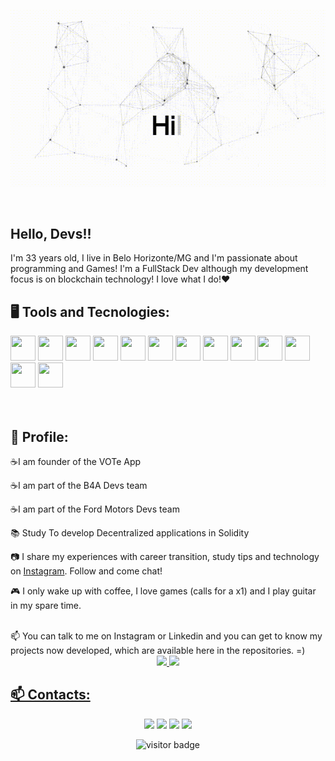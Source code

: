 <p align="center">
  <img src="https://github.com/rbragadev/rbragadev/blob/main/videoFundo_Trim.gif" alt="Hi, Welcome 👋 I'm Raphael 🚀 FrontEnd | Blockchain Developer 🚀 I ❤️ Happy Hardcore ❤️ ">
</p>

<!--
Como fazer esse gif?

Eu fiz o meu com https://codesandbox.io/s/github-profile-2ijk7
Então gravei minha tela para gif no Mac com Quicktime e salvei o resultado em [assets/github.mov](assets/github.mov)
Este [gist](https://gist.github.com/tskaggs/6394639) me ajuda a criar um comando dedicado que converte MOV para GIF.
Digite este comando `make generate-gif` para gerar [assets/github.gif](assets/github.gif)
-->

</br>

## Hello, Devs!!

I'm 33 years old, I live in Belo Horizonte/MG and I'm passionate about programming and Games! I'm a FullStack Dev although my development focus is on blockchain technology! I love what I do!❤
</br>

## 🖥️ Tools and Tecnologies:
<img src="https://cdn.jsdelivr.net/gh/devicons/devicon/icons/git/git-original.svg" width="40" height="40"/> <img src="https://cdn.jsdelivr.net/gh/devicons/devicon/icons/html5/html5-original.svg" width="40" height="40" /> <img src="https://cdn.jsdelivr.net/gh/devicons/devicon/icons/css3/css3-original.svg" width="40" height="40" /> <img src="https://cdn.jsdelivr.net/gh/devicons/devicon/icons/javascript/javascript-original.svg" width="40" height="40" /> <img src="https://cdn.jsdelivr.net/gh/devicons/devicon/icons/nodejs/nodejs-original.svg" width="40" height="40" /> <img src="https://cdn.jsdelivr.net/gh/devicons/devicon/icons/npm/npm-original-wordmark.svg" width="40" height="40" /> <img src="https://cdn.jsdelivr.net/gh/devicons/devicon/icons/photoshop/photoshop-plain.svg" width="40" height="40" /> <img src="https://cdn.jsdelivr.net/gh/devicons/devicon/icons/react/react-original.svg" width="40" height="40" /> <img src="https://cdn.jsdelivr.net/gh/devicons/devicon/icons/solidity/solidity-original.svg" width="40" height="40" /> <img src="https://cdn.jsdelivr.net/gh/devicons/devicon/icons/tailwindcss/tailwindcss-plain.svg" width="40" height="40" /> <img src="https://cdn.jsdelivr.net/gh/devicons/devicon/icons/unity/unity-original.svg" width="40" height="40" /> <img src="https://cdn.jsdelivr.net/gh/devicons/devicon/icons/typescript/typescript-original.svg" width="40" height="40" /> <img src="https://cdn.jsdelivr.net/gh/devicons/devicon/icons/wordpress/wordpress-original.svg" width="40" height="40"/>      
</br>
</br>

## 🚀 Profile:
<div display="inline-block">
  <p align="left">☕I am founder of the VOTe App</p>
  <p align="left">☕I am part of the B4A Devs team</p>
  <p align="left">☕I am part of the Ford Motors Devs team</p>
  <p align="left"> 📚 Study To develop Decentralized applications in Solidity</p>
  <p align="left">📷 I share my experiences with career transition, study tips and technology on <a href="https://www.instagram.com/raffael.braga">Instagram</a>. Follow and come chat!</p>
 <p align="left">🎮 I only wake up with coffee, I love games (calls for a x1) and I play guitar in my spare time.</p>
</div>
</br>
📫 You can talk to me on Instagram or Linkedin and you can get to know my projects now developed, which are available here in the repositories. =)
</br>        
          
<div align="center">
<a href="https://github.com/rbragadev">
<img height="160em" src="https://github-readme-stats.vercel.app/api/top-langs/?username=rbragadev&layout=compact&langs_count=7&theme=dracula"/>
<img height="160em" src="https://github-readme-stats.vercel.app/api?username=rbragadev&show_icons=true&theme=dracula&include_all_commits=true&count_private=true"/>
</div>

## 📫 Contacts:
<div>
<p align="center">
<a href="https://instagram.com/raphaelbragadev" target="_blank"><img src="https://img.shields.io/badge/-Instagram-%23E4405F?style=for-the-badge&logo=instagram&logoColor=white" target="_blank"></a>
<a href="https://www.twitch.tv/seu-usuário-aqui" target="_blank"><img src="https://img.shields.io/badge/Twitch-9146FF?style=for-the-badge&logo=twitch&logoColor=white" target="_blank"></a>
<a href = "mailto:contato@raffael.info@gmail.com"><img src="https://img.shields.io/badge/Gmail-D14836?style=for-the-badge&logo=gmail&logoColor=white" target="_blank"></a>
<a href="https://www.linkedin.com/in/rbragadev" target="_blank"><img src="https://img.shields.io/badge/-LinkedIn-%230077B5?style=for-the-badge&logo=linkedin&logoColor=white" target="_blank"></a>   
</p>
</div>
<p align="center">
  <img src="https://visitor-badge.glitch.me/badge?page_id=rbragadev.rbragadev" alt="visitor badge"/>
</p>
